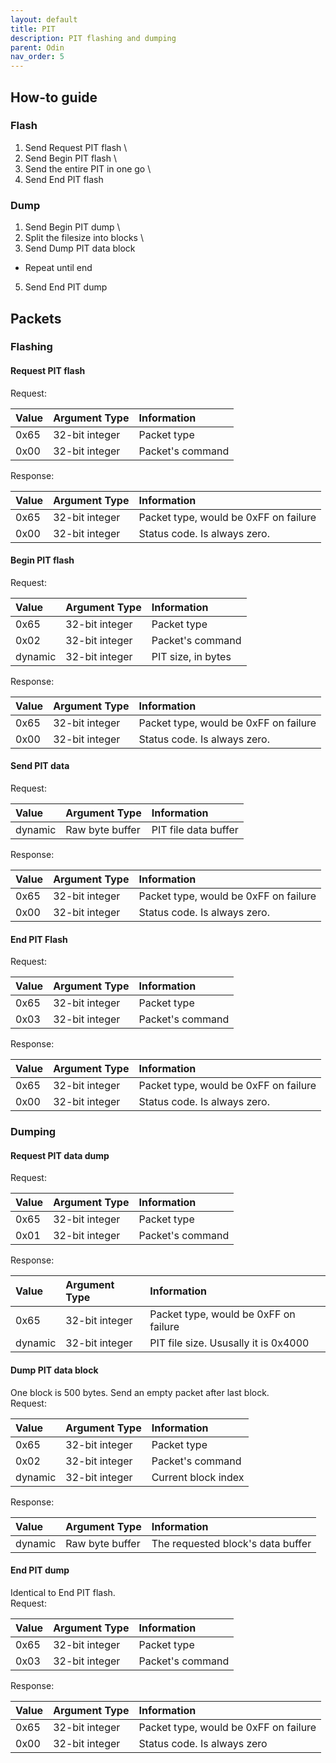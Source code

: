```yaml
---
layout: default
title: PIT
description: PIT flashing and dumping 
parent: Odin
nav_order: 5
---
```


## How-to guide
### Flash
1) Send Request PIT flash \
2) Send Begin PIT flash \
3) Send the entire PIT in one go \
4) Send End PIT flash
### Dump
1) Send Begin PIT dump \
2) Split the filesize into blocks \
3) Send Dump PIT data block
* Repeat until end

5) Send End PIT dump

## Packets
### Flashing
#### Request PIT flash
Request:

| Value        | Argument Type     | Information                 |
|:-------------|:------------------|:----------------------------|
| 0x65         | 32-bit integer    | Packet type                 |
| 0x00         | 32-bit integer    | Packet's command            |

Response:

| Value        | Argument Type     | Information                                 |
|:-------------|:------------------|:--------------------------------------------|
| 0x65         | 32-bit integer    | Packet type, would be 0xFF on failure       |
| 0x00         | 32-bit integer    | Status code. Is always zero.                |

#### Begin PIT flash
Request:

| Value        | Argument Type     | Information                 |
|:-------------|:------------------|:----------------------------|
| 0x65         | 32-bit integer    | Packet type                 |
| 0x02         | 32-bit integer    | Packet's command            |
| dynamic      | 32-bit integer    | PIT size, in bytes          |

Response:

| Value        | Argument Type     | Information                                 |
|:-------------|:------------------|:--------------------------------------------|
| 0x65         | 32-bit integer    | Packet type, would be 0xFF on failure       |
| 0x00         | 32-bit integer    | Status code. Is always zero.                |

#### Send PIT data
Request:

| Value        | Argument Type     | Information                 |
|:-------------|:------------------|:----------------------------|
| dynamic      | Raw byte buffer   | PIT file data buffer        |

Response:

| Value        | Argument Type     | Information                                 |
|:-------------|:------------------|:--------------------------------------------|
| 0x65         | 32-bit integer    | Packet type, would be 0xFF on failure       |
| 0x00         | 32-bit integer    | Status code. Is always zero.                |

#### End PIT Flash
Request:

| Value        | Argument Type     | Information                 |
|:-------------|:------------------|:----------------------------|
| 0x65         | 32-bit integer    | Packet type                 |
| 0x03         | 32-bit integer    | Packet's command            |

Response:

| Value        | Argument Type     | Information                                 |
|:-------------|:------------------|:--------------------------------------------|
| 0x65         | 32-bit integer    | Packet type, would be 0xFF on failure       |
| 0x00         | 32-bit integer    | Status code. Is always zero.                |

### Dumping
#### Request PIT data dump
Request:

| Value        | Argument Type     | Information                 |
|:-------------|:------------------|:----------------------------|
| 0x65         | 32-bit integer    | Packet type                 |
| 0x01         | 32-bit integer    | Packet's command            |

Response:

| Value        | Argument Type     | Information                                 |
|:-------------|:------------------|:--------------------------------------------|
| 0x65         | 32-bit integer    | Packet type, would be 0xFF on failure       |
| dynamic      | 32-bit integer    | PIT file size. Ususally it is 0x4000        |

#### Dump PIT data block
One block is 500 bytes. Send an empty packet after last block. \
Request:

| Value        | Argument Type     | Information                 |
|:-------------|:------------------|:----------------------------|
| 0x65         | 32-bit integer    | Packet type                 |
| 0x02         | 32-bit integer    | Packet's command            |
| dynamic      | 32-bit integer    | Current block index         |

Response:

| Value        | Argument Type     | Information                       |
|:-------------|:------------------|:----------------------------------|
| dynamic      | Raw byte buffer   | The requested block's data buffer |

#### End PIT dump
Identical to End PIT flash. \
Request:

| Value        | Argument Type     | Information                 |
|:-------------|:------------------|:----------------------------|
| 0x65         | 32-bit integer    | Packet type                 |
| 0x03         | 32-bit integer    | Packet's command            |

Response:

| Value        | Argument Type     | Information                                 |
|:-------------|:------------------|:--------------------------------------------|
| 0x65         | 32-bit integer    | Packet type, would be 0xFF on failure       |
| 0x00         | 32-bit integer    | Status code. Is always zero                 |
